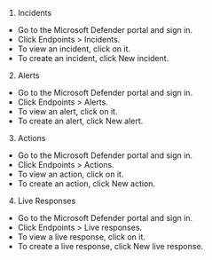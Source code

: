 1. Incidents
- Go to the Microsoft Defender portal and sign in.
- Click Endpoints > Incidents.
- To view an incident, click on it.
- To create an incident, click New incident.

2. Alerts
- Go to the Microsoft Defender portal and sign in.
- Click Endpoints > Alerts.
- To view an alert, click on it.
- To create an alert, click New alert.

3. Actions
- Go to the Microsoft Defender portal and sign in.
- Click Endpoints > Actions.
- To view an action, click on it.
- To create an action, click New action.

4. Live Responses
- Go to the Microsoft Defender portal and sign in.
- Click Endpoints > Live responses.
- To view a live response, click on it.
- To create a live response, click New live response.